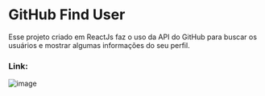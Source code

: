 # GitHub Find User

Esse projeto criado em ReactJs faz o uso da API do GitHub para buscar os usuários e mostrar algumas informações do seu perfil.

### Link: 
![image](https://user-images.githubusercontent.com/85813489/160042437-a821b351-4aec-43d2-a0bb-3a56e2493739.png)
